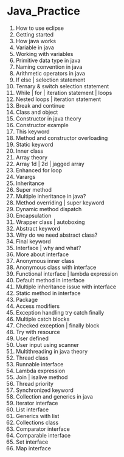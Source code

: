 # Java_Practice
1. How to use eclipse
2. Getting started
3. How java works
4. Variable in java
5. Working with variables
6. Primitive data type in java
7. Naming convention in java
8. Arithmetic operators in java
9. If else | selection statement
10. Ternary & switch selection statement
11. While | for | iteration statement | loops
12. Nested loops | iteration statement
13. Break and continue
14. Class and object
15. Constructor in java theory
16. Constructor example
17. This keyword
18. Method and constructor overloading
19. Static keyword
20. Inner class
21. Array theory
22. Array 1d | 2d | jagged array
23. Enhanced for loop
24. Varargs
25. Inheritance
26. Super method
27. Multiple inheritance in java?
28. Method overriding | super keyword
29. Dynamic method dispatch
30. Encapsulation
31. Wrapper class | autoboxing
32. Abstract keyword
33. Why do we need abstract class?
34. Final keyword
35. Interface | why and what?
36. More about interface
37. Anonymous inner class
38. Anonymous class with interface
39. Functional interface | lambda expression
40. Default method in interface
41. Multiple inheritance issue with interface
42. Static method in interface
43. Package
44. Access modifiers
45. Exception handling try catch finally
46. Multiple catch blocks
47. Checked exception | finally block
48. Try with resource
49. User defined
50. User input using scanner
51. Multithreading in java theory
52. Thread class
53. Runnable interface
54. Lambda expression
55. Join | isalive method
56. Thread priority
57. Synchronized keyword
58. Collection and generics in java
59. Iterator interface
60. List interface
61. Generics with list
62. Collections class
63. Comparator interface
64. Comparable interface
65. Set interface
66. Map interface
